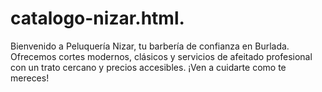 # catalogo-nizar.html.
Bienvenido a Peluquería Nizar, tu barbería de confianza en Burlada. Ofrecemos cortes modernos, clásicos y servicios de afeitado profesional con un trato cercano y precios accesibles. ¡Ven a cuidarte como te mereces!
